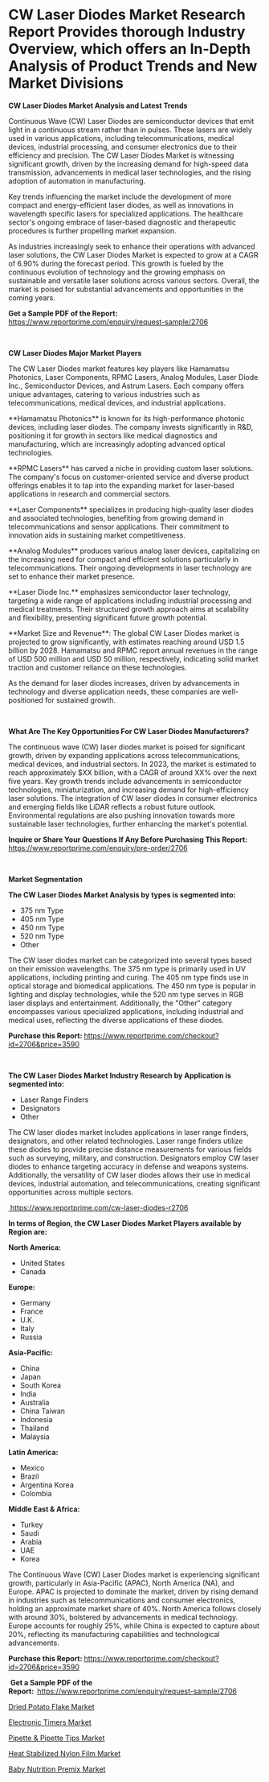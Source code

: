 <p><h1>CW Laser Diodes Market Research Report Provides thorough Industry Overview, which offers an In-Depth Analysis of Product Trends and New Market Divisions</h1></p><p><strong>CW Laser Diodes Market Analysis and Latest Trends</strong></p>
<p><p>Continuous Wave (CW) Laser Diodes are semiconductor devices that emit light in a continuous stream rather than in pulses. These lasers are widely used in various applications, including telecommunications, medical devices, industrial processing, and consumer electronics due to their efficiency and precision. The CW Laser Diodes Market is witnessing significant growth, driven by the increasing demand for high-speed data transmission, advancements in medical laser technologies, and the rising adoption of automation in manufacturing.</p><p>Key trends influencing the market include the development of more compact and energy-efficient laser diodes, as well as innovations in wavelength specific lasers for specialized applications. The healthcare sector's ongoing embrace of laser-based diagnostic and therapeutic procedures is further propelling market expansion. </p><p>As industries increasingly seek to enhance their operations with advanced laser solutions, the CW Laser Diodes Market is expected to grow at a CAGR of 6.90% during the forecast period. This growth is fueled by the continuous evolution of technology and the growing emphasis on sustainable and versatile laser solutions across various sectors. Overall, the market is poised for substantial advancements and opportunities in the coming years.</p></p>
<p><strong>Get a Sample PDF of the Report:&nbsp;</strong> <a href="https://www.reportprime.com/enquiry/request-sample/2706?utm_campaign=9&utm_medium=2&utm_source=Github&utm_content=ia&utm_term=10102024&utm_id=cw-laser-diodes">https://www.reportprime.com/enquiry/request-sample/2706</a></p>
<p>&nbsp;</p>
<p><strong>CW Laser Diodes Major Market Players</strong></p>
<p><p>The CW Laser Diodes market features key players like Hamamatsu Photonics, Laser Components, RPMC Lasers, Analog Modules, Laser Diode Inc., Semiconductor Devices, and Astrum Lasers. Each company offers unique advantages, catering to various industries such as telecommunications, medical devices, and industrial applications.</p><p>**Hamamatsu Photonics** is known for its high-performance photonic devices, including laser diodes. The company invests significantly in R&D, positioning it for growth in sectors like medical diagnostics and manufacturing, which are increasingly adopting advanced optical technologies. </p><p>**RPMC Lasers** has carved a niche in providing custom laser solutions. The company's focus on customer-oriented service and diverse product offerings enables it to tap into the expanding market for laser-based applications in research and commercial sectors. </p><p>**Laser Components** specializes in producing high-quality laser diodes and associated technologies, benefiting from growing demand in telecommunications and sensor applications. Their commitment to innovation aids in sustaining market competitiveness.</p><p>**Analog Modules** produces various analog laser devices, capitalizing on the increasing need for compact and efficient solutions particularly in telecommunications. Their ongoing developments in laser technology are set to enhance their market presence.</p><p>**Laser Diode Inc.** emphasizes semiconductor laser technology, targeting a wide range of applications including industrial processing and medical treatments. Their structured growth approach aims at scalability and flexibility, presenting significant future growth potential.</p><p>**Market Size and Revenue**: The global CW Laser Diodes market is projected to grow significantly, with estimates reaching around USD 1.5 billion by 2028. Hamamatsu and RPMC report annual revenues in the range of USD 500 million and USD 50 million, respectively, indicating solid market traction and customer reliance on these technologies.</p><p>As the demand for laser diodes increases, driven by advancements in technology and diverse application needs, these companies are well-positioned for sustained growth.</p></p>
<p>&nbsp;</p>
<p><strong>What Are The Key Opportunities For CW Laser Diodes Manufacturers?</strong></p>
<p><p>The continuous wave (CW) laser diodes market is poised for significant growth, driven by expanding applications across telecommunications, medical devices, and industrial sectors. In 2023, the market is estimated to reach approximately $XX billion, with a CAGR of around XX% over the next five years. Key growth trends include advancements in semiconductor technologies, miniaturization, and increasing demand for high-efficiency laser solutions. The integration of CW laser diodes in consumer electronics and emerging fields like LiDAR reflects a robust future outlook. Environmental regulations are also pushing innovation towards more sustainable laser technologies, further enhancing the market's potential.</p></p>
<p><strong>Inquire or Share Your Questions If Any Before Purchasing This Report:</strong> <a href="https://www.reportprime.com/enquiry/pre-order/2706?utm_campaign=9&utm_medium=2&utm_source=Github&utm_content=ia&utm_term=10102024&utm_id=cw-laser-diodes">https://www.reportprime.com/enquiry/pre-order/2706</a></p>
<p>&nbsp;</p>
<p><strong>Market Segmentation</strong></p>
<p><strong>The CW Laser Diodes Market Analysis by types is segmented into:</strong></p>
<p><ul><li>375 nm Type</li><li>405 nm Type</li><li>450 nm Type</li><li>520 nm Type</li><li>Other</li></ul></p>
<p><p>The CW laser diodes market can be categorized into several types based on their emission wavelengths. The 375 nm type is primarily used in UV applications, including printing and curing. The 405 nm type finds use in optical storage and biomedical applications. The 450 nm type is popular in lighting and display technologies, while the 520 nm type serves in RGB laser displays and entertainment. Additionally, the "Other" category encompasses various specialized applications, including industrial and medical uses, reflecting the diverse applications of these diodes.</p></p>
<p><strong>Purchase this Report:&nbsp;</strong><a href="https://www.reportprime.com/checkout?id=2706&price=3590&utm_campaign=9&utm_medium=2&utm_source=Github&utm_content=ia&utm_term=10102024&utm_id=cw-laser-diodes">https://www.reportprime.com/checkout?id=2706&price=3590</a></p>
<p>&nbsp;</p>
<p><strong>The CW Laser Diodes Market Industry Research by Application is segmented into:</strong></p>
<p><ul><li>Laser Range Finders</li><li>Designators</li><li>Other</li></ul></p>
<p><p>The CW laser diodes market includes applications in laser range finders, designators, and other related technologies. Laser range finders utilize these diodes to provide precise distance measurements for various fields such as surveying, military, and construction. Designators employ CW laser diodes to enhance targeting accuracy in defense and weapons systems. Additionally, the versatility of CW laser diodes allows their use in medical devices, industrial automation, and telecommunications, creating significant opportunities across multiple sectors.</p></p>
<p><a href="https://www.reportprime.com/cw-laser-diodes-r2706?utm_campaign=9&utm_medium=2&utm_source=Github&utm_content=ia&utm_term=10102024&utm_id=cw-laser-diodes">&nbsp;https://www.reportprime.com/cw-laser-diodes-r2706</a></p>
<p><strong>In terms of Region, the CW Laser Diodes Market Players available by Region are:</strong></p>
<p>
    <p> <strong> North America: </strong>
        <ul>
            <li>United States</li>
            <li>Canada</li>
        </ul>
        </p> 
    <p> <strong> Europe: </strong>
        <ul>
            <li>Germany</li>
            <li>France</li>
            <li>U.K.</li>
            <li>Italy</li>
            <li>Russia</li>
        </ul>
        </p> 
    <p> <strong> Asia-Pacific: </strong>
        <ul>
            <li>China</li>
            <li>Japan</li>
            <li>South Korea</li>
            <li>India</li>
            <li>Australia</li>
            <li>China Taiwan</li>
            <li>Indonesia</li>
            <li>Thailand</li>
            <li>Malaysia</li>
        </ul>
        </p> 
    <p> <strong> Latin America: </strong>
        <ul>
            <li>Mexico</li>
            <li>Brazil</li>
            <li>Argentina Korea</li>
            <li>Colombia</li>
        </ul>
        </p> 
    <p> <strong> Middle East & Africa: </strong>
        <ul>
            <li>Turkey</li>
            <li>Saudi</li>
            <li>Arabia</li>
            <li>UAE</li>
            <li>Korea</li>
        </ul>
    </p>
    </p>
<p><p>The Continuous Wave (CW) Laser Diodes market is experiencing significant growth, particularly in Asia-Pacific (APAC), North America (NA), and Europe. APAC is projected to dominate the market, driven by rising demand in industries such as telecommunications and consumer electronics, holding an approximate market share of 40%. North America follows closely with around 30%, bolstered by advancements in medical technology. Europe accounts for roughly 25%, while China is expected to capture about 20%, reflecting its manufacturing capabilities and technological advancements.</p></p>
<p><strong>Purchase this Report: </strong><a href="https://www.reportprime.com/checkout?id=2706&price=3590&utm_campaign=9&utm_medium=2&utm_source=Github&utm_content=ia&utm_term=10102024&utm_id=cw-laser-diodes">https://www.reportprime.com/checkout?id=2706&price=3590</a></p>
<p>&nbsp;<strong>Get a Sample PDF of the Report:&nbsp;&nbsp;</strong><a href="https://www.reportprime.com/enquiry/request-sample/2706?utm_campaign=9&utm_medium=2&utm_source=Github&utm_content=ia&utm_term=10102024&utm_id=cw-laser-diodes">https://www.reportprime.com/enquiry/request-sample/2706</a></p>
<p><strong></strong></p>
<p><p><a href="https://issuu.com/reportprime-2/docs/dried-potato-flake-market-size-2030_c83da30a744d70?utm_campaign=9&utm_medium=2&utm_source=Github&utm_content=ia&utm_term=10102024&utm_id=cw-laser-diodes">Dried Potato Flake Market</a></p><p><a href="https://github.com/SanjidaMahmud54/Market-Research-Report-List-1/blob/main/electronic-timers-market.md?utm_campaign=9&utm_medium=2&utm_source=Github&utm_content=ia&utm_term=10102024&utm_id=cw-laser-diodes">Electronic Timers Market</a></p><p><a href="https://www.linkedin.com/pulse/pipette-tips-market-trends-regional-insights-forecasted-period-ydkke?utm_campaign=9&utm_medium=2&utm_source=Github&utm_content=ia&utm_term=10102024&utm_id=cw-laser-diodes">Pipette & Pipette Tips Market</a></p><p><a href="https://www.linkedin.com/pulse/global-heat-stabilized-nylon-film-market-analysis-trends-forecasts-xtlxe?utm_campaign=9&utm_medium=2&utm_source=Github&utm_content=ia&utm_term=10102024&utm_id=cw-laser-diodes">Heat Stabilized Nylon Film Market</a></p><p><a href="https://issuu.com/reportprime-2/docs/baby-nutrition-premix-market-size-2_13b4f10eac096c?utm_campaign=9&utm_medium=2&utm_source=Github&utm_content=ia&utm_term=10102024&utm_id=cw-laser-diodes">Baby Nutrition Premix Market</a></p></p>